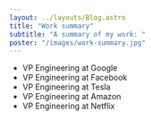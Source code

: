 ```yaml
---
layout: ../layouts/Blog.astro
title: "Work summary"
subtitle: "A summary of my work: "
poster: "/images/work-summary.jpg"
---
```


- VP Engineering at Google
- VP Engineering at Facebook
- VP Engineering at Tesla
- VP Engineering at Amazon
- VP Engineering at Netflix